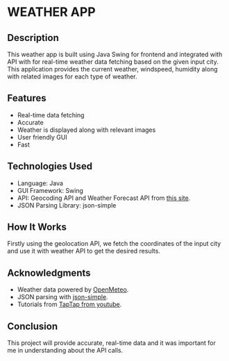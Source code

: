 # WEATHER APP


## Description
This weather app is built using Java Swing for frontend and integrated with API with for real-time weather data fetching based on the given input city. This application provides the current weather, windspeed, humidity along with related images for each type of weather.

## Features
- Real-time data fetching
- Accurate
- Weather is displayed along with relevant images
- User friendly GUI
- Fast

## Technologies Used
- Language: Java
- GUI Framework: Swing
- API: Geocoding API and Weather Forecast API from [this site](https://open-meteo.com/).
- JSON Parsing Library: json-simple

## How It Works
Firstly using the geolocation API, we fetch the coordinates of the input city and use it with weather API to get the desired results.

## Acknowledgments
- Weather data powered by [OpenMeteo](https://open-meteo.com/).
- JSON parsing with [json-simple](https://code.google.com/archive/p/json-simple/downloads).
- Tutorials from [TapTap from youtube](https://www.youtube.com/@TapTap_196).

## Conclusion
This project will provide accurate, real-time data and it was important for me in understanding about the API calls.